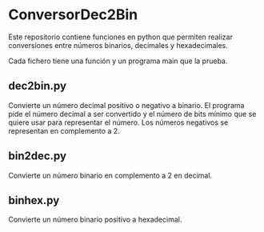 # ConversorDec2Bin

Este repositorio contiene funciones en python que permiten realizar conversiones entre números binarios, decimales y hexadecimales.

Cada fichero tiene una función y un programa main que la prueba.

## dec2bin.py

Convierte un número decimal positivo o negativo a binario. El programa pide el número decimal a ser convertido y el número de bits mínimo que se quiere usar para representar el número. Los números negativos se representan en complemento a 2.

## bin2dec.py

Convierte un número binario en complemento a 2 en decimal.

## binhex.py

Convierte un número binario positivo a hexadecimal.